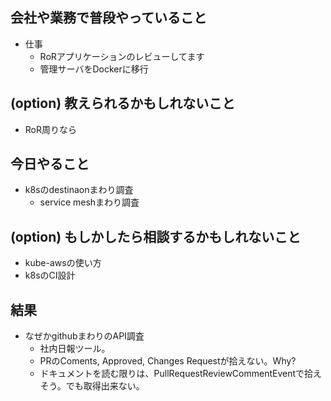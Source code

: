 ## 会社や業務で普段やっていること
- 仕事
    - RoRアプリケーションのレビューしてます
    - 管理サーバをDockerに移行
    
## (option) 教えられるかもしれないこと

- RoR周りなら

## 今日やること

- k8sのdestinaonまわり調査
  - service meshまわり調査
  
## (option) もしかしたら相談するかもしれないこと

- kube-awsの使い方
- k8sのCI設計

## 結果

- なぜかgithubまわりのAPI調査
  - 社内日報ツール。
  - PRのComents, Approved, Changes Requestが拾えない。Why?
  - ドキュメントを読む限りは、PullRequestReviewCommentEventで拾えそう。でも取得出来ない。
